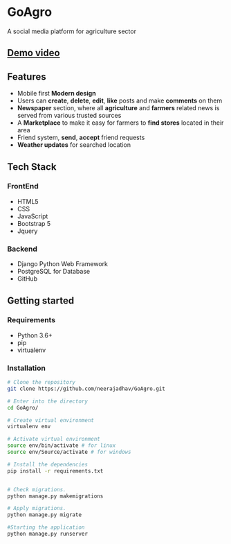 
# GoAgro
A social media platform for agriculture sector 

## [Demo video](https://drive.google.com/file/d/1E-Zy4Zat2XYIHKrz0iaB9Ii77jSuSdsI/view?usp=sharing)

## Features 
 - Mobile first **Modern design**
 - Users can **create**, **delete**, **edit**, **like** posts and make **comments** on them
 - **Newspaper** section, where all **agriculture** and **farmers** related news is served from various trusted sources
 -  A **Marketplace** to make it easy for farmers to **find stores** located in their area
- Friend system, **send**, **accept** friend requests
- **Weather updates** for searched location
## Tech Stack

### FrontEnd
 - HTML5
 - CSS
 - JavaScript
 - Bootstrap 5
 - Jquery 

###  Backend

 - Django Python Web Framework
 - PostgreSQL for Database
 - GitHub

## Getting started
###   Requirements
 - Python 3.6+
 - pip
 - virtualenv 

###  Installation
```bash
# Clone the repository
git clone https://github.com/neerajadhav/GoAgro.git

# Enter into the directory
cd GoAgro/

# Create virtual environment 
virtualenv env

# Activate virtual environment 
source env/bin/activate # for linux
source env/Source/activate # for windows

# Install the dependencies
pip install -r requirements.txt


# Check migrations.
python manage.py makemigrations

# Apply migrations.
python manage.py migrate

#Starting the application
python manage.py runserver
```
